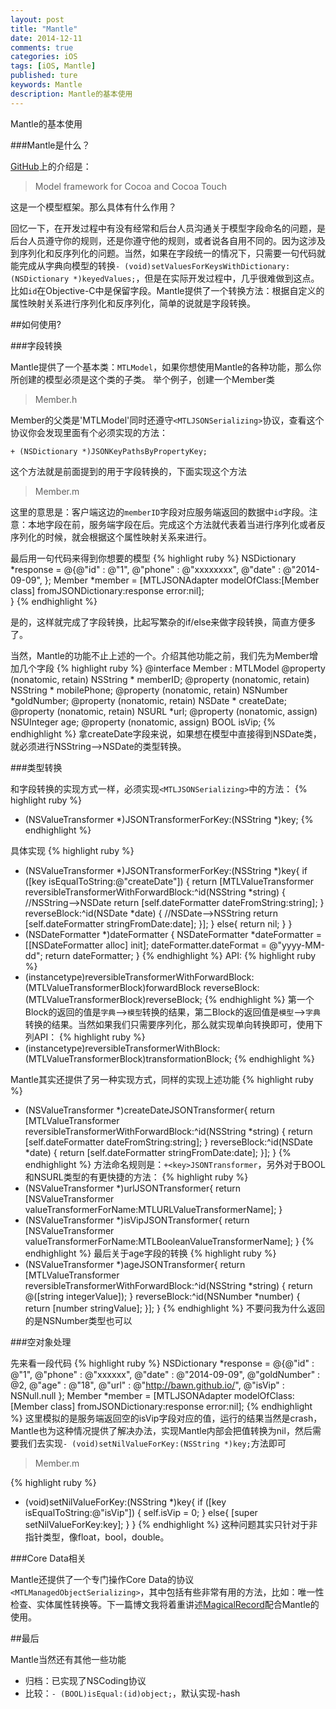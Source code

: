 ```yaml
---
layout: post
title: "Mantle"
date: 2014-12-11
comments: true
categories: iOS
tags: [iOS, Mantle]
published: ture
keywords: Mantle
description: Mantle的基本使用
---
```

Mantle的基本使用

###Mantle是什么？

[GitHub](https://github.com/Mantle/Mantle)上的介绍是：
> Model framework for Cocoa and Cocoa Touch

这是一个模型框架。那么具体有什么作用？

回忆一下，在开发过程中有没有经常和后台人员沟通关于模型字段命名的问题，是后台人员遵守你的规则，还是你遵守他的规则，或者说各自用不同的。因为这涉及到序列化和反序列化的问题。当然，如果在字段统一的情况下，只需要一句代码就能完成从字典向模型的转换`- (void)setValuesForKeysWithDictionary:(NSDictionary *)keyedValues;`，但是在实际开发过程中，几乎很难做到这点。比如`id`在Objective-C中是保留字段。Mantle提供了一个转换方法：根据自定义的属性映射关系进行序列化和反序列化，简单的说就是字段转换。

##如何使用?

###字段转换

Mantle提供了一个基本类：`MTLModel`，如果你想使用Mantle的各种功能，那么你所创建的模型必须是这个类的子类。
举个例子，创建一个Member类

>Member.h



Member的父类是'MTLModel'同时还遵守`<MTLJSONSerializing>`协议，查看这个协议你会发现里面有个必须实现的方法：
```
+ (NSDictionary *)JSONKeyPathsByPropertyKey;
```
这个方法就是前面提到的用于字段转换的，下面实现这个方法

>Member.m

这里的意思是：客户端这边的`memberID`字段对应服务端返回的数据中`id`字段。注意：本地字段在前，服务端字段在后。完成这个方法就代表着当进行序列化或者反序列化的时候，就会根据这个属性映射关系来进行。

最后用一句代码来得到你想要的模型
{% highlight ruby %}
	NSDictionary *response = @{@"id" : @"1",
                          @"phone" : @"xxxxxxxx",
                          @"date" : @"2014-09-09",
                          };
	Member *member = [MTLJSONAdapter modelOfClass:[Member class] fromJSONDictionary:response error:nil];    
}
{% endhighlight %}

是的，这样就完成了字段转换，比起写繁杂的if/else来做字段转换，简直方便多了。

当然，Mantle的功能不止上述的一个。介绍其他功能之前，我们先为Member增加几个字段
{% highlight ruby %}
@interface Member : MTLModel<MTLJSONSerializing>
@property (nonatomic, retain) NSString * memberID;
@property (nonatomic, retain) NSString * mobilePhone;
@property (nonatomic, retain) NSNumber *goldNumber;
@property (nonatomic, retain) NSDate * createDate;
@property (nonatomic, retain) NSURL *url;
@property (nonatomic, assign) NSUInteger age;
@property (nonatomic, assign) BOOL isVip;
{% endhighlight %}
拿createDate字段来说，如果想在模型中直接得到NSDate类，就必须进行NSString-->NSDate的类型转换。

###类型转换

和字段转换的实现方式一样，必须实现`<MTLJSONSerializing>`中的方法：
{% highlight ruby %}
+ (NSValueTransformer *)JSONTransformerForKey:(NSString *)key;
{% endhighlight %}

具体实现
{% highlight ruby %}
+ (NSValueTransformer *)JSONTransformerForKey:(NSString *)key{
    if ([key isEqualToString:@"createDate"]) {
        return [MTLValueTransformer reversibleTransformerWithForwardBlock:^id(NSString *string) {
        	//NSString-->NSDate
            return [self.dateFormatter dateFromString:string];
        } reverseBlock:^id(NSDate *date) {
        	//NSDate-->NSString
             return [self.dateFormatter stringFromDate:date];
        }];
    }
    else{
        return nil;
    }
}
+ (NSDateFormatter *)dateFormatter {
    NSDateFormatter *dateFormatter = [[NSDateFormatter alloc] init];
    dateFormatter.dateFormat = @"yyyy-MM-dd";
    return dateFormatter;
}
{% endhighlight %}
API:
{% highlight ruby %}
+ (instancetype)reversibleTransformerWithForwardBlock:(MTLValueTransformerBlock)forwardBlock reverseBlock:(MTLValueTransformerBlock)reverseBlock;
{% endhighlight %}
第一个Block的返回的值是`字典`-->`模型`转换的结果，第二Block的返回值是`模型`-->`字典`转换的结果。当然如果我们只需要序列化，那么就实现单向转换即可，使用下列API：
{% highlight ruby %}
+ (instancetype)reversibleTransformerWithBlock:(MTLValueTransformerBlock)transformationBlock;
{% endhighlight %}

Mantle其实还提供了另一种实现方式，同样的实现上述功能
{% highlight ruby %}
+ (NSValueTransformer *)createDateJSONTransformer{
return [MTLValueTransformer reversibleTransformerWithForwardBlock:^id(NSString *string) {
            return [self.dateFormatter dateFromString:string];
        } reverseBlock:^id(NSDate *date) {
             return [self.dateFormatter stringFromDate:date];
        }];
}
{% endhighlight %}
方法命名规则是：`+<key>JSONTransformer`，另外对于BOOL和NSURL类型的有更快捷的方法：
{% highlight ruby %}
+ (NSValueTransformer *)urlJSONTransformer{
    return [NSValueTransformer valueTransformerForName:MTLURLValueTransformerName];
}
+ (NSValueTransformer *)isVipJSONTransformer{
    return [NSValueTransformer valueTransformerForName:MTLBooleanValueTransformerName];
}
{% endhighlight %}
最后关于age字段的转换
{% highlight ruby %}
+ (NSValueTransformer *)ageJSONTransformer{
    return [MTLValueTransformer reversibleTransformerWithForwardBlock:^id(NSString *string) {
        return @([string integerValue]);
    } reverseBlock:^id(NSNumber *number) {
        return [number stringValue];
    }];
}
{% endhighlight %}
不要问我为什么返回的是NSNumber类型也可以


###空对象处理

先来看一段代码
{% highlight ruby %}
    NSDictionary *response = @{@"id" : @"1",
                          @"phone" : @"xxxxxx",
                          @"date" : @"2014-09-09",
                          @"goldNumber" : @2,
                          @"age" : @"18",
                          @"url" : @"http://bawn.github.io/",
                          @"isVip" : NSNull.null
                          };
    Member *member = [MTLJSONAdapter modelOfClass:[Member class] fromJSONDictionary:response error:nil];
{% endhighlight %}
这里模拟的是服务端返回空的isVip字段对应的值，运行的结果当然是crash，Mantle也为这种情况提供了解决办法，实现Mantle内部会把值转换为nil，然后需要我们去实现`- (void)setNilValueForKey:(NSString *)key;`方法即可

>Member.m

{% highlight ruby %}
- (void)setNilValueForKey:(NSString *)key{
    if ([key isEqualToString:@"isVip"]) {
        self.isVip = 0;
    }
    else{
        [super setNilValueForKey:key];
    }
}
{% endhighlight %}
这种问题其实只针对于非指针类型，像float，bool，double。


###Core Data相关

Mantle还提供了一个专门操作Core Data的协议`<MTLManagedObjectSerializing>`，其中包括有些非常有用的方法，比如：唯一性检查、实体属性转换等。下一篇博文我将着重讲述[MagicalRecord](https://github.com/magicalpanda/MagicalRecord)配合Mantle的使用。


##最后

Mantle当然还有其他一些功能
* 归档：已实现了NSCoding协议
* 比较：`- (BOOL)isEqual:(id)object;`，默认实现-hash
           
